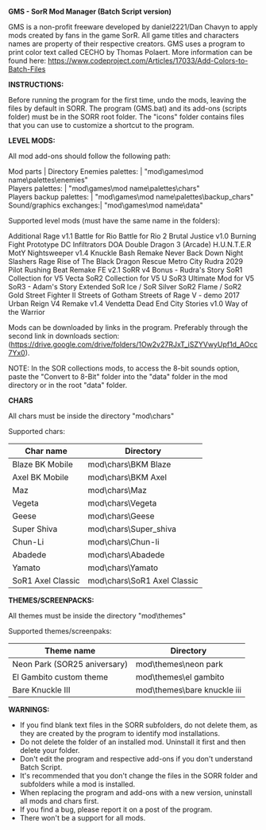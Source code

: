 <b>GMS - SorR Mod Manager (Batch Script version)</b>

GMS is a non-profit freeware developed by daniel2221/Dan Chavyn to apply mods created by fans in the game SorR.
All game titles and characters names are property of their respective creators.
GMS uses a program to print color text called CECHO by Thomas Polaert. More information can be found here: https://www.codeproject.com/Articles/17033/Add-Colors-to-Batch-Files

<b>INSTRUCTIONS:</b>

Before running the program for the first time, undo the mods, leaving the files by default in SORR.
The program (GMS.bat) and its add-ons (scripts folder) must be in the SORR root folder.
The "icons" folder contains files that you can use to customize a shortcut to the program.

<b>LEVEL MODS:</b>

All mod add-ons should follow the following path:

Mod parts | Directory
Enemies palettes:	       | "mod\games\mod name\palettes\enemies"<br>
Players palettes:	       | "mod\games\mod name\palettes\chars"<br>
Players backup palettes: | "mod\games\mod name\palettes\backup_chars"<br>
Sound/graphics exchanges:| "mod\games\mod name\data"<br>

Supported level mods (must have the same name in the folders):

Additional Rage v1.1
Battle for Rio
Battle for Rio 2
Brutal Justice v1.0
Burning Fight Prototype
DC Infiltrators
DOA
Double Dragon 3 (Arcade)
H.U.N.T.E.R MotY
Nightsweeper v1.4
Knuckle Bash Remake
Never Back Down
Night Slashers
Rage Rise of The Black Dragon
Rescue Metro City
Rudra 2029 Pilot
Rushing Beat Remake FE v2.1
SoRR v4 Bonus - Rudra's Story
SoR1 Collection for V5 Vecta
SoR2 Collection for V5 U
SoR3 Ultimate Mod for V5
SoR3 - Adam's Story Extended
SoR Ice / SoR Silver
SoR2 Flame / SoR2 Gold
Street Fighter II
Streets of Gotham
Streets of Rage V - demo 2017
Urban Reign
V4 Remake v1.4
Vendetta Dead End City Stories v1.0
Way of the Warrior

Mods can be downloaded by links in the program. Preferably through the second link in downloads section: (https://drive.google.com/drive/folders/1Ow2v27RJxT_iSZYVwyUpf1d_AOcc7Yx0).

NOTE: In the SOR collections mods, to access the 8-bit sounds option, paste the "Convert to 8-Bit" folder into the "data" folder in the mod directory or in the root "data" folder.

<b>CHARS</b>

All chars must be inside the directory "mod\chars"

Supported chars:

Char name		|	Directory
------------------------|-----------------------------------------------
Blaze BK Mobile		|	mod\chars\BKM Blaze
Axel BK Mobile		|	mod\chars\BKM Axel
Maz			|	mod\chars\Maz
Vegeta			|	mod\chars\Vegeta
Geese			|	mod\chars\Geese
Super Shiva		|	mod\chars\Super_shiva
Chun-Li			|	mod\chars\Chun-li
Abadede			|	mod\chars\Abadede
Yamato			|	mod\chars\Yamato
SoR1 Axel Classic	|	mod\chars\SoR1 Axel Classic


<b>THEMES/SCREENPACKS:</b>

All themes must be inside the directory "mod\themes"

Supported themes/screenpaks:

Theme name		    |	Directory
----------------------------|-------------------------------------------
Neon Park (SOR25 aniversary)|	mod\themes\neon park
El Gambito custom theme     |	mod\themes\el gambito
Bare Knuckle III	    |   mod\themes\bare knuckle iii



<b>WARNINGS:</b>

* If you find blank text files in the SORR subfolders, do not delete them, as they are created by the program to identify mod installations.
* Do not delete the folder of an installed mod. Uninstall it first and then delete your folder.
* Don't edit the program and respective add-ons if you don't understand Batch Script.
* It's recommended that you don't change the files in the SORR folder and subfolders while a mod is installed.
* When replacing the program and add-ons with a new version, uninstall all mods and chars first.
* If you find a bug, please report it on a post of the program.
* There won't be a support for all mods.
